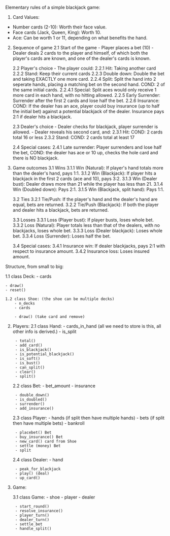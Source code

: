 Elementary rules of a simple blackjack game:

1. Card Values:
- Number cards (2-10): Worth their face value.
- Face cards (Jack, Queen, King): Worth 10.
- Ace: Can be worth 1 or 11, depending on what benefits the hand.  

2. Sequence of game
    2.1 Start of the game
        - Player places a bet (10)
        - Dealer deals 2 cards to the player and himself, of which both the player's cards are known, and one of the dealer's cards is known.

    2.2 Player's choice
        - The player could:
            2.2.1 Hit: Taking another card
            2.2.2 Stand: Keep their current cards
            2.2.3 Double down: Double the bet and taking EXACTLY one more card.
            2.2.4 Split: Split the hand into 2 seperate hands, placing a matching bet on the second hand. COND: 2 of the same initial cards.
                2.2.4.1 Special: Split aces would only receive 1 more card in each hand, with no hitting allowed.
            2.2.5 Early Surrender: Surrender after the first 2 cards and lose half the bet.
            2.2.6 Insurance: COND: If the dealer has an ace, player could buy insurance (up to half the initial bet) against a potential blackjack of the dealer. Insurance pays 2:1 if dealer hits a blackjack.

    2.3 Dealer's choice
        - Dealer checks for blackjack, player surrender is allowed.
        - Dealer reveals his second card, and:
            2.3.1 Hit: COND: 2 cards total 16 or less
            2.3.2 Stand: COND: 2 cards total at least 17

    2.4 Special cases:
        2.4.1 Late surrender: Player surrenders and lose half the bet, COND: the dealer has ace or 10 up, checks the hole card and there is NO blackjack.

3. Game outcomes
    3.1 Wins
        3.1.1 Win (Natural): If player's hand totals more than the dealer's hand, pays 1:1.
        3.1.2 Win (Blackjack): If player hits a blackjack in the first 2 cards (ace and 10), pays 3:2. 
        3.1.3 Win (Dealer bust): Dealer draws more than 21 while the player has less than 21.
        3.1.4 Win (Doubled down): Pays 2:1.
        3.1.5 Win (Blackjack, split hand): Pays 1:1.
    
    3.2 Ties
        3.2.1 Tie/Push: If the player's hand and the dealer's hand are equal, bets are returned.
        3.2.2 Tie/Push (Blackjack): If both the player and dealer hits a blackjack, bets are returned.
    
    3.3 Losses
        3.3.1 Loss (Player bust): If player busts, loses whole bet.
        3.3.2 Loss (Natural): Player totals less than that of the dealers, with no blackjacks, loses whole bet.
        3.3.3 Loss (Dealer blackjack): Loses whole bet.
        3.3.4 Loss (Surrender): Loses half the bet.
        
    3.4 Special cases:
        3.4.1 Insurance win: If dealer blackjacks, pays 2:1 with respect to insurance amount.
        3.4.2 Insurance loss: Loses insured amount.

Structure, from small to big:

1.1 class Deck:
    - cards

    - draw()
    - reset()

    1.2 class Shoe: (the shoe can be multiple decks)
        - n_decks
        - cards

        - draw() (take card and remove)


2. Players:
    2.1 class Hand:
        - cards_in_hand (all we need to store is this, all other info is derived.)
        - is_split

        - total()
        - add_card()
        - is_blackjack()
        - is_potential_blackjack()
        - is_soft()
        - is_bust()
        - can_split()
        - clear()
        - split()


    2.2 class Bet:
        - bet_amount
        - insurance

        - double_down()
        - is_doubled()
        - surrender()
        - add_insurance()

    2.3 class Player:
        - hands (if split then have multiple hands)
        - bets (if split then have multiple bets)
        - bankroll

        - placebet() Bet
        - buy_insurance() Bet
        - new_card() card from Shoe
        - settle (money) Bet
        - split

    2.4 class Dealer:
        - hand

        - peak_for_blackjack
        - play() (deal)
        - up_card()

3. Game:

    3.1 class Game:
        - shoe
        - player
        - dealer
        
        - start_round()
        - resolve_insurance()
        - player_turn()
        - dealer_turn()
        - settle_bet
        - handle_split()
